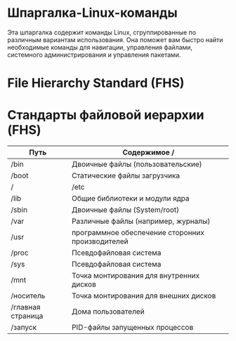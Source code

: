 # Шпаргалка-Linux-команды
Эта шпаргалка содержит команды Linux, сгруппированные по различным вариантам использования. Она поможет вам быстро найти необходимые команды для навигации, управления файлами, системного администрирования и управления пакетами.

# File Hierarchy Standard (FHS)

# Стандарты файловой иерархии (FHS)

| Путь | Содержимое /
|--------|-----------------------------|
| /bin | Двоичные файлы (пользовательские) |
| /boot | Статические файлы загрузчика |
| /| /etc | Конфигурации для конкретного хоста |
| /lib | Общие библиотеки и модули ядра |
| /sbin | Двоичные файлы (System/root) |
| /var | Различные файлы (например, журналы) |
| /usr | программное обеспечение сторонних производителей |
| /proc | Псевдофайловая система |
| /sys | Псевдофайловая система |
| /mnt | Точка монтирования для внутренних дисков |
| /носитель | Точка монтирования для внешних дисков |
| /главная страница | Дома пользователей |
| /запуск | PID-файлы запущенных процессов |

